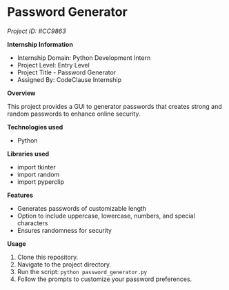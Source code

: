 # Password Generator  
*Project ID: #CC9863*

**Internship Information**

* Internship Domain: Python Development Intern
* Project Level: Entry Level
* Project Title - Password Generator
* Assigned By: CodeClause Internship

**Overview**

This project provides a GUI to generator passwords that creates strong and random passwords to enhance online security.

**Technologies used**

* Python 

**Libraries used**
* import tkinter
* import random
* import pyperclip

**Features**

* Generates passwords of customizable length
* Option to include uppercase, lowercase, numbers, and special characters
* Ensures randomness for security

**Usage** 

1. Clone this repository.
2. Navigate to the project directory.
3. Run the script: `python password_generator.py`
4. Follow the prompts to customize your password preferences.
